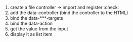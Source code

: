 1. create a file controller -> import and register :check:
2. add the data-controller (bind the controller to the HTML)
3. bind the data-***-targets
4. bind the data-action
5. get the value from the input
6. display it as list item
